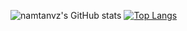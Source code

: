 ![namtanvz's GitHub stats](https://github-readme-stats.vercel.app/api?username=namtanvz&show_icons=true&theme=radical)
[![Top Langs](https://github-readme-stats.vercel.app/api/top-langs/?username=namtanvz)](https://github.com/anuraghazra/github-readme-stats)




<!---
namtanvz/namtanvz is a ✨ special ✨ repository because its `README.md` (this file) appears on your GitHub profile.
You can click the Preview link to take a look at your changes.
--->
